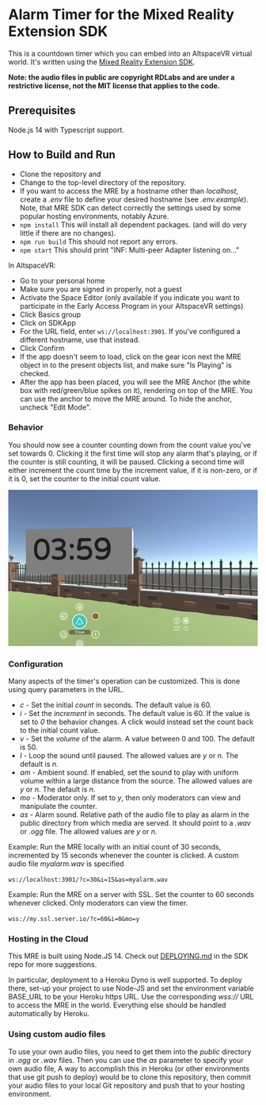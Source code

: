 # Alarm Timer for the Mixed Reality Extension SDK

This is a countdown timer which you can embed into an AltspaceVR virtual world. It's written using the [Mixed Reality
Extension SDK](https://github.com/Microsoft/mixed-reality-extension-sdk).

**Note: the audio files in public are copyright RDLabs and are under a restrictive license, not the MIT license that applies to the code.**

## Prerequisites

Node.js 14 with Typescript support.

## How to Build and Run

* Clone the repository and
* Change to the top-level directory of the repository.
* If you want to access the MRE by a hostname other than _localhost_,
create a _.env_ file to define your desired hostname (see _.env.example_).
Note, that MRE SDK can detect correctly the settings used
by some popular hosting environments, notably Azure.
* `npm install` This will install all dependent packages. (and will do very
little if there are no changes).
* `npm run build` This should not report any errors.
* `npm start` This should print "INF: Multi-peer Adapter listening on..."

In AltspaceVR:

* Go to your personal home
* Make sure you are signed in properly, not a guest
* Activate the Space Editor (only available if you indicate you want to participate in the Early Access Program in your AltspaceVR settings)
* Click Basics group
* Click on SDKApp
* For the URL field, enter `ws://localhost:3901`. If you've configured a different hostname, use that instead.
* Click Confirm
* If the app doesn't seem to load, click on the gear icon next the MRE object
in to the present objects list, and make sure "Is Playing" is checked.
* After the app has been placed, you will see the MRE Anchor (the white box
with red/green/blue spikes on it), rendering on top of the MRE. You can use the
anchor to move the MRE around. To hide the anchor, uncheck "Edit Mode".

### Behavior

You should now see a counter counting down from the count value you've set towards 0.
Clicking it the first time will stop any alarm that's playing, or if the
counter is still counting, it will be paused. Clicking a second time
will either increment the count time by the increment value, if it is non-zero, or
if it is 0, set the counter to the initial count value.

<img src='appearance.jpg'/>

### Configuration

Many aspects of the timer's operation can be customized.
This is done using query parameters in the URL.

* _c_ - Set the initial _count_ in seconds. The default value is 60.
* _i_ - Set the _increment_ in seconds. The default value is 60.
If the value is set to _0_ the behavior changes. A click would instead set the count back to the initial count value.
* _v_ - Set the _volume_ of the alarm. A value between 0 and 100. The default is 50.
* _l_ - Loop the sound until paused. The allowed values are _y_ or _n_. The default is _n_.
* _am_ - Ambient sound. If enabled, set the sound to play with uniform volume within a large distance from the source.
The allowed values are _y_ or _n_. The default is _n_.
* _mo_ - Moderator only. If set to _y_, then only moderators can view and manipulate the counter.
* _as_ - Alarm sound. Relative path of the audio file to play as alarm in the public directory from which media are served.
It should point to a _.wav_ or _.ogg_ file.
The allowed values are _y_ or _n_.

Example: Run the MRE locally with an initial count of 30 seconds, incremented by 15 seconds whenever the counter is clicked.
A custom audio file _myalarm.wav_ is specified

`ws://localhost:3901/?c=30&i=15&as=myalarm.wav`

Example: Run the MRE on a server with SSL. Set the counter to 60 seconds whenever clicked. Only moderators can view the timer.

`wss://my.ssl.server.io/?c=60&i=0&mo=y`

### Hosting in the Cloud

This MRE is built using Node.JS 14. Check out [DEPLOYING.md](https://github.com/Microsoft/mixed-reality-extension-sdk/blob/master/DEPLOYING.md) in the SDK repo for more suggestions.

In particular, deployment to a Heroku Dyno is well supported. To deploy there, set-up your project
to use Node-JS and set the environment variable BASE_URL to be your Heroku https URL.
Use the corresponding _wss://_ URL to access the MRE in the world. Everything else should
be handled automatically by Heroku.

### Using custom audio files

To use your own audio files, you need to get them into the _public_ directory in _.ogg_ or _.wav_ files. Then you can use
the _as_ parameter to specify your own audio file, A way to accomplish this in Heroku (or other environments that use
git push to deploy) would be to clone this repository, then commit your audio files to your local Git repository and
push that to your hosting environment.
